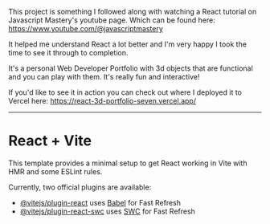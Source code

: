 This project is something I followed along with watching a React tutorial on Javascript Mastery's youtube page. Which can be found here: https://www.youtube.com/@javascriptmastery

It helped me understand React a lot better and I'm very happy I took the time to see it through to completion.

It's a personal Web Developer Portfolio with 3d objects that are functional and you can play with them. It's really fun and interactive!

If you'd like to see it in action you can check out where I deployed it to Vercel here:
https://react-3d-portfolio-seven.vercel.app/

---------------------------------------------------------------------------------------
# React + Vite

This template provides a minimal setup to get React working in Vite with HMR and some ESLint rules.

Currently, two official plugins are available:

- [@vitejs/plugin-react](https://github.com/vitejs/vite-plugin-react/blob/main/packages/plugin-react/README.md) uses [Babel](https://babeljs.io/) for Fast Refresh
- [@vitejs/plugin-react-swc](https://github.com/vitejs/vite-plugin-react-swc) uses [SWC](https://swc.rs/) for Fast Refresh
